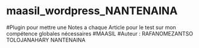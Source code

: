 # maasil_wordpress_NANTENAINA
#Plugin pour mettre une Notes a chaque Article pour le test sur mon compétence globales nécessaires 
#MAASIL 
#Auteur : RAFANOMEZANTSO TOLOJANAHARY NANTENAINA
